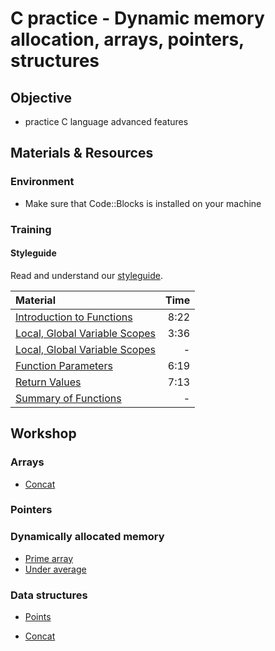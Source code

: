 # C practice - Dynamic memory allocation, arrays, pointers, structures

## Objective
- practice C language advanced features

## Materials & Resources
### Environment
- Make sure that Code::Blocks is installed on your machine

### Training
#### Styleguide
Read and understand our [styleguide]().

| Material | Time |
|:---------|-----:|
| [Introduction to Functions](https://www.youtube.com/watch?v=lv5IDF7dmBk) | 8:22 |
| [Local, Global Variable Scopes](https://www.youtube.com/watch?v=sAj_Jrqrg5g) | 3:36 |
| [Local, Global Variable Scopes](http://www.w3schools.in/c-tutorial/variable-scope/) | - |
| [Function Parameters](https://www.youtube.com/watch?v=_oyuKw3vBf8) | 6:19 |
| [Return Values](https://www.youtube.com/watch?v=ye2tvFir65g) | 7:13 |
| [Summary of Functions](http://www.w3schools.in/c-tutorial/functions/) | - |


## Workshop
### Arrays
- [Concat](workshop/concat.c)

### Pointers

### Dynamically allocated memory
- [Prime array](workshop/prime_array.c)
- [Under average](workshop/under_average.c)

### Data structures
- [Points](workshop/point_distance.c)









- [Concat](workshop/concat.c)
